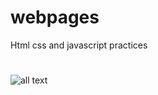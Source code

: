 # webpages
Html css and javascript practices 
#
#
#
![all text](https://github.com/havetomoveon/webpages/blob/main/photo-gallary/main.html.png)